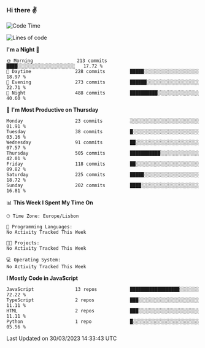 ### Hi there :v:

<!--
**eusebioaddsilva/eusebioaddsilva** is a ✨ _special_ ✨ repository because its `README.md` (this file) appears on your GitHub profile.

<!--START_SECTION:waka-->
![Code Time](http://img.shields.io/badge/Code%20Time-35%20hrs%2012%20mins-blue)

![Lines of code](https://img.shields.io/badge/From%20Hello%20World%20I%27ve%20Written-3.1%20million%20lines%20of%20code-blue)

**I'm a Night 🦉** 

```text
🌞 Morning                213 commits         ████░░░░░░░░░░░░░░░░░░░░░   17.72 % 
🌆 Daytime                228 commits         █████░░░░░░░░░░░░░░░░░░░░   18.97 % 
🌃 Evening                273 commits         ██████░░░░░░░░░░░░░░░░░░░   22.71 % 
🌙 Night                  488 commits         ██████████░░░░░░░░░░░░░░░   40.60 % 
```
📅 **I'm Most Productive on Thursday** 

```text
Monday                   23 commits          ░░░░░░░░░░░░░░░░░░░░░░░░░   01.91 % 
Tuesday                  38 commits          █░░░░░░░░░░░░░░░░░░░░░░░░   03.16 % 
Wednesday                91 commits          ██░░░░░░░░░░░░░░░░░░░░░░░   07.57 % 
Thursday                 505 commits         ███████████░░░░░░░░░░░░░░   42.01 % 
Friday                   118 commits         ██░░░░░░░░░░░░░░░░░░░░░░░   09.82 % 
Saturday                 225 commits         █████░░░░░░░░░░░░░░░░░░░░   18.72 % 
Sunday                   202 commits         ████░░░░░░░░░░░░░░░░░░░░░   16.81 % 
```


📊 **This Week I Spent My Time On** 

```text
🕑︎ Time Zone: Europe/Lisbon

💬 Programming Languages: 
No Activity Tracked This Week

🐱‍💻 Projects: 
No Activity Tracked This Week

💻 Operating System: 
No Activity Tracked This Week
```

**I Mostly Code in JavaScript** 

```text
JavaScript               13 repos            ██████████████████░░░░░░░   72.22 % 
TypeScript               2 repos             ███░░░░░░░░░░░░░░░░░░░░░░   11.11 % 
HTML                     2 repos             ███░░░░░░░░░░░░░░░░░░░░░░   11.11 % 
Python                   1 repo              █░░░░░░░░░░░░░░░░░░░░░░░░   05.56 % 
```




 Last Updated on 30/03/2023 14:33:43 UTC
<!--END_SECTION:waka-->
